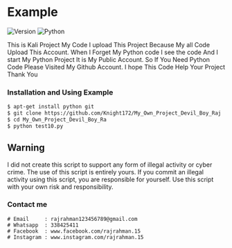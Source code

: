 

# Example

![Version](https://img.shields.io/badge/version-1.0.2-red) ![Python](https://img.shields.io/badge/language-Python-blue)

This is Kali Project My Code I upload This Project Because My all Code Upload This Account. When I Forget My Python code I see the code And I start My Python Project It is My Public Account. So If You Need Python Code Please Visited My Github Account. I hope This Code Help Your Project
Thank You

### Installation and Using Example
```bash
$ apt-get install python git
$ git clone https://github.com/Knight172/My_Own_Project_Devil_Boy_Raj
$ cd My_Own_Project_Devil_Boy_Ra
$ python test10.py
```
## Warning
I did not create this script to support any form of illegal activity or cyber crime. The use of this script is entirely yours. If you commit an illegal activity using this script, you are responsible for yourself. Use this script with your own risk and responsibility.

### Contact me
```
# Email     : rajrahman123456789@gmail.com  
# Whatsapp  : 338425411 
# Facebook  : www.facebook.com/rajrahman.15 
# Instagram : www.instagram.com/rajrahman.15
```
